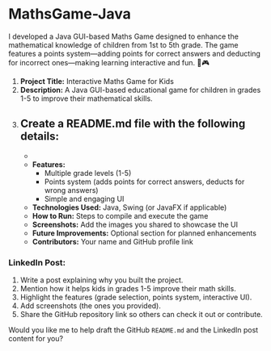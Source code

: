 # MathsGame-Java
I developed a Java GUI-based Maths Game designed to enhance the mathematical knowledge of children from 1st to 5th grade. The game features a points system—adding points for correct answers and deducting for incorrect ones—making learning interactive and fun. 🚀🎮 


1. **Project Title:** Interactive Maths Game for Kids
2. **Description:** A Java GUI-based educational game for children in grades 1-5 to improve their mathematical skills.
3. **Create a README.md file** with the following details:
   - 
   - 
   - **Features:**
     - Multiple grade levels (1-5)
     - Points system (adds points for correct answers, deducts for wrong answers)
     - Simple and engaging UI
   - **Technologies Used:** Java, Swing (or JavaFX if applicable)
   - **How to Run:** Steps to compile and execute the game
   - **Screenshots:** Add the images you shared to showcase the UI
   - **Future Improvements:** Optional section for planned enhancements
   - **Contributors:** Your name and GitHub profile link

### **LinkedIn Post:**
1. Write a post explaining why you built the project.
2. Mention how it helps kids in grades 1-5 improve their math skills.
3. Highlight the features (grade selection, points system, interactive UI).
4. Add screenshots (the ones you provided).
5. Share the GitHub repository link so others can check it out or contribute.

Would you like me to help draft the GitHub `README.md` and the LinkedIn post content for you?
